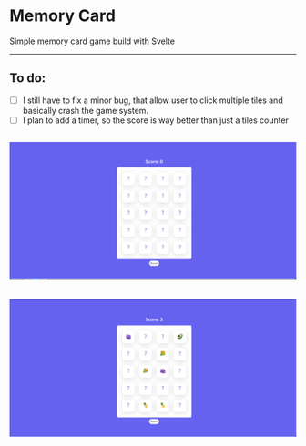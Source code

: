 # Memory Card

Simple memory card game build with Svelte

---
## To do:

- [ ] I still have to fix a minor bug, that allow user to click multiple tiles and basically crash the game system.
- [ ] I plan to add a timer, so the score is way better than just a tiles counter

![Preview image](./preview.png)
---
![Preview image](./previewb.png)
---
